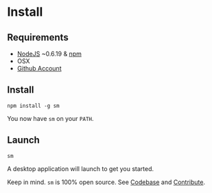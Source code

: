 Install
=======

Requirements
------------

  * [NodeJS](http://nodejs.org) ~0.6.19 & [npm](http://npmjs.org)
  * OSX
  * [Github Account](http://github.com)

Install
-------

	npm install -g sm

You now have `sm` on your `PATH`.

Launch
------

	sm

A desktop application will launch to get you started.

Keep in mind. `sm` is 100% open source. See [Codebase](./Codebase.md) and [Contribute](./Contribute.md).

